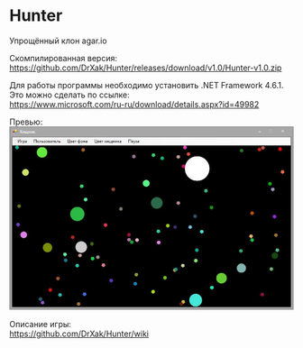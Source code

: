 # Hunter
Упрощённый клон agar.io

Скомпилированная версия:<br />
https://github.com/DrXak/Hunter/releases/download/v1.0/Hunter-v1.0.zip

Для работы программы необходимо установить .NET Framework 4.6.1. Это можно сделать по ссылке:<br />
https://www.microsoft.com/ru-ru/download/details.aspx?id=49982

Превью:<br />
![alt Preview](https://raw.githubusercontent.com/DrXak/Hunter/master/Preview.JPG)

Описание игры:<br />
https://github.com/DrXak/Hunter/wiki
